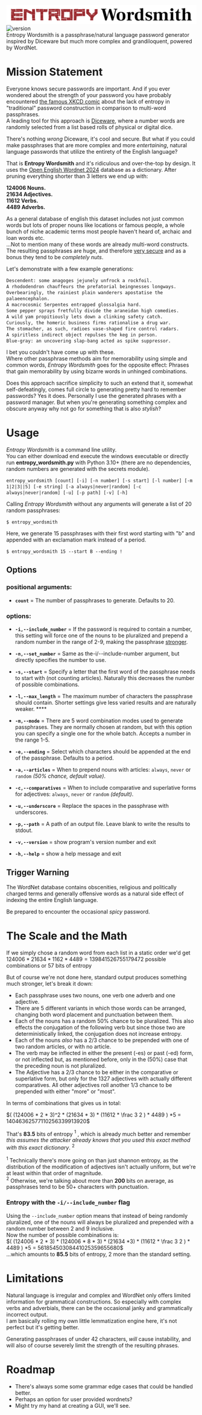 ![alt](./assets/logo_full_white.png)
![version](https://img.shields.io/badge/version-1.1.0-blue)  
Entropy Wordsmith is a passphrase/natural language password generator inspired by Diceware but much more complex and grandiloquent, powered by WordNet.

# Mission Statement
Everyone knows secure passwords are important. And if you ever wondered about the strength of your password you have probably encountered [the famous XKCD comic](https://imgs.xkcd.com/comics/password_strength_2x.png) about the lack of entropy in "traditional" password construction in comparison to multi-word passphrases.  
A leading tool for this approach is [Diceware](https://diceware.dmuth.org), where a number words are randomly selected from a list based rolls of physical or digital dice.

There's nothing *wrong* Diceware, it's cool and secure. But what if you could make passphrases that are more complex and more *entertaining*, natural language passwords that utilize the entirety of the English language?

That is **Entropy Wordsmith** and it's ridiculous and over-the-top by design. It uses the [Open English Wordnet 2024](https://github.com/globalwordnet/english-wordnet) database as a dictionary. After pruning everything shorter than 3 letters we end up with:

**124006 Nouns.  
21634 Adjectives.  
11612 Verbs.  
4489 Adverbs.**

As a general database of english this dataset includes not just common words but lots of proper nouns like locations or famous people, a whole bunch of niche academic terms most people haven't heard of, archaic and loan words etc.  
...Not to mention many of these words are already multi-word constructs. The resulting passphrases are huge, and therefore [very secure](#the-scale-and-the-math) and as a bonus they tend to be *completely nuts*.

Let's demonstrate with a few example generations:

```
Descendent: some anagoges jejunely unfrock a rockfoil.
A rhododendron chauffeurs the prefatorial beingnesses longways.
Overbearingly, the rainiest plain wanderers apostatise the palaeencephalon.
A macrocosmic Serpentes entrapped glossalgia hard.
Some pepper sprays fretfully divide the araneidan high comedies.
A wild yam propitiously lets down a clinking safety catch.
Curiously, the homeric business firms rationalise a drug war.
The stomacher, as such, radioes vase-shaped fire control radars.
A spiritless indirect object repulses the keg in person.
Blue-gray: an uncovering slap-bang acted as spike suppressor.
```
I bet you couldn't have come up with these.  
Where other passphrase methods aim for memorability using simple and common words, *Entropy Wordsmith* goes for the opposite effect: Phrases that gain memorability by using bizarre words in unhinged combinations.

Does this approach sacrifice simplicity to such an extend that it, somewhat self-defeatingly, comes full circle to generating pretty hard to remember passwords? Yes it does. Personally I use the generated phrases with a password manager. But when you're generating something complex and obscure anyway why not go for something that is also *stylish*?
# Usage
*Entropy Wordsmith* is a command line utility.  
You can either download end execute the windows executable or directly run **entropy_wordsmith.py** with Python 3.10+ (there are no dependencies, random numbers are generated with the secrets module).


```
entropy_wordsmith [count] [-i] [-n number] [-s start] [-l number] [-m 1|2|3||5] [-e string] [-a always|never|random] [-c always|never|random] [-u] [-p path] [-v] [-h]
```
Calling *Entropy Wordsmith* without any arguments will generate a list of 20 random passphrases:
```
$ entropy_wordsmith
```
Here, we generate 15 passphrases with their first word starting with "b" and appended with an exclamation mark instead of a period.
```
$ entropy_wordsmith 15 --start B --ending !
```
## Options

### positional arguments:
* **`count`** = The number of passphrases to generate. Defaults to 20.

### options:
* **`-i,--include_number`** = If the password is required to contain a number, this setting will force one of the nouns to be pluralized and prepend a random number in the range of 2-9, making the passphrase [stronger](#entropy-with-the--i--include_number-flag). 

* **`-n,--set_number`** = Same as the-i/--include-number argument, but directly specifies the number to use.
* **`-s,--start`** = Specify a letter that the first word of the passphrase needs to start with (not counting articles). Naturally this decreases the number of possible combinations.
* **`-l,--max_length`** = The maximum number of characters the passphrase should contain. Shorter settings give less varied results and are naturally weaker. ****
* **`-m,--mode`** = There are 5 word combination modes used to generate passphrases. They are normally chosen at random, but with this option you can specify a single one for the whole batch. Accepts a number in the range 1-5.
* **`-e,--ending`** = Select which characters should be appended at the end of the passphrase. Defaults to a period.
* **`-a,--articles`** = When to prepend nouns with articles: `always`, `never` or `random` *(50% chance, default value)*.
* **`-c,--comparatives`** = When to include comparative and superlative forms for adjectives: `always`, `never` or `random` *(default)*.
* **`-u,--underscore`** = Replace the spaces in the passphrase with underscores.
* **`-p,--path`** = A path of an output file. Leave blank to write the results to stdout.
* **`-v,--version`** = show program's version number and exit
* **`-h,--help`** = show a help message and exit



## Trigger Warning
The WordNet database contains obscenities, religious and politically charged terms and generally offensive words as a natural side effect of indexing the entire English language.  

Be prepared to encounter the occasional *spicy* password.

# The Scale and the Math
If we simply chose a random word from each list in a static order we'd get $124006 * 21634 * 1162 * 4489 = 139841526755179472$ possible combinations or 57 bits of entropy

But of course we're not done here, standard output produces something much stronger, let's break it down:

- Each passphrase uses two nouns, one verb one adverb and one adjective.
- There are 5 different variants in which those words can be arranged, changing both word placement and punctuation between them.
- Each of the nouns has a random 50% chance to be pluralized. This also effects the conjugation of the following verb but since those two are deterministically linked, the conjugation does not increase entropy.
- Each of the nouns *also* has a 2/3 chance to be prepended with one of two random articles, or with no article.
- The verb may be inflected in either the present (-es) or past (-ed) form, or not inflected but, as mentioned before, only in the (50%) case that the preceding noun is not pluralized.
- The Adjective has a 2/3 chance to be either in the comparative or superlative form, but only for the 1327 adjectives with actually different comparatives. All other adjectives roll another 1/3 chance to be prepended with either "more" or "most".

In terms of combinations that gives us in total:

$( (124006 * 2 * 3)^2 * (21634 * 3) * (11612 * \frac 3 2 ) * 4489 ) *5 = 14046362577110256339913920$  

That's **83.5** bits of entropy $^1$ , which is already much better and remember *this assumes the attacker already knows that you used this exact method with this exact dictionary*. $^2$

$^1$ Technically there's more going on than just shannon entropy, as the distribution of the modification of adjectives isn't actually uniform, but we're at least within that order of magnitude.  
$^2$ Otherwise, we're talking about more than **200** bits on average, as passphrases tend to be 50+ characters with punctuation.

### Entropy with the `-i/--include_number` flag
Using the `--include_number` option means that instead of being randomly pluralized, one of the nouns will always be pluralized and prepended with a random number between 2 and 9 inclusive.  
Now the number of possible combinations is:  
$( (124006 * 2 * 3) * (124006 * 8 * 3) * (21634 *3) * (11612 * \frac 3 2 ) * 4489 ) *5 = 56185450308441025359655680$  
...which amounts to **85.5** bits of entropy, 2 more than the standard setting.


# Limitations
Natural language is irregular and complex and WordNet only offers limited information for grammatical constructions. So especially with complex verbs and adverbials, there can be the occasional janky and grammatically incorrect output.  
I am basically rolling my own little lemmatization engine here, it's not perfect but it's getting better.

Generating passphrases of under 42 characters, *will* cause instability, and will also of course severely limit the strength of the resulting phrases.

# Roadmap
- There's always some some grammar edge cases that could be handled better.
- Perhaps an option for user provided wordnets?
- Might try my hand at creating a GUI, we'll see.
